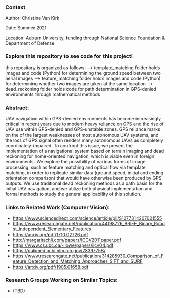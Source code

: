 ### Context

Author: Christine Van Kirk

Date: Summer 2021

Location: Auburn University, funding through National Science Foundation & Department of Defense


### Explore this repository to see code for this project!

this repository is organized as follows:
  --> template_matching folder holds images and code (Python) for determining the ground speed between two aerial images
  --> feature_matching folder holds images and code (Python) for determining whether two images are taken at the same location
  --> dead_reckoning folder holds code for path determination in GPS-denied environments through mathematical methods


### Abstract:
UAV navigation within GPS-denied environments has become increasingly critical in recent years due to modern heavy reliance on GPS and the rise of UAV use within GPS-denied and GPS-unstable zones. GPS reliance marks on the of the largest weaknesses of most autonomous UAV systems, and the loss of GPS signal often renders many autonomous UAVs as completely coordinately-impaired. To confront this issue, we present the implementation of a navigational system based on terrain imaging and dead reckoning for home-oriented navigation, which is viable even in foreign environments. We explore the possibility of various forms of image processing, such as feature matching and optical flow via template matching, in order to replicate similar data (ground speed, initial and ending orientation comparison) that would have otherwise been produced by GPS outputs. We use traditional dead reckoning methods as a path basis for the initial UAV navigation, and we utilize both physical implementation and formal methods to study the general applicability of this solution.

### Links to Related Work (Computer Vision):
 - https://www.sciencedirect.com/science/article/pii/S1077314207001555
 - https://www.researchgate.net/publication/44198726_BRIEF_Binary_Robust_Independent_Elementary_Features
 - https://arxiv.org/pdf/1710.02726.pdf
 - http://margaritachli.com/papers/ICCV2011paper.pdf
 - https://www.cs.ubc.ca/~lowe/papers/ijcv04.pdf
 - https://pubmed.ncbi.nlm.nih.gov/28397758/
 - https://www.researchgate.net/publication/314285930_Comparison_of_Feature_Detection_and_Matching_Approaches_SIFT_and_SURF
 - https://arxiv.org/pdf/1905.01658.pdf


### Research Groups Working on Similar Topics:
 - (TBD)
